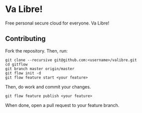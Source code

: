 Va Libre!
===

Free personal secure cloud for everyone. Va Libre!

Contributing
---
Fork the repository. Then, run:

	git clone --recursive git@github.com:<username>/valibre.git
	cd gitflow
	git branch master origin/master
	git flow init -d
	git flow feature start <your feature>

Then, do work and commit your changes.

	git flow feature publish <your feature>

When done, open a pull request to your feature branch.